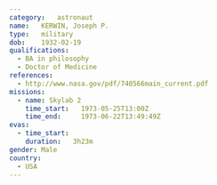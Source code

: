 ```yaml
---
category:	astronaut
name:	KERWIN, Joseph P.
type:	military
dob:	1932-02-19
qualifications:
  - BA in philosophy
  - Doctor of Medicine
references:
  - http://www.nasa.gov/pdf/740566main_current.pdf
missions:
  - name: Skylab 2
    time_start:   1973-05-25T13:00Z
    time_end:     1973-06-22T13:49:49Z
evas:
  - time_start: 
    duration:   3h23m
gender:	Male
country:
  - USA
---
```

